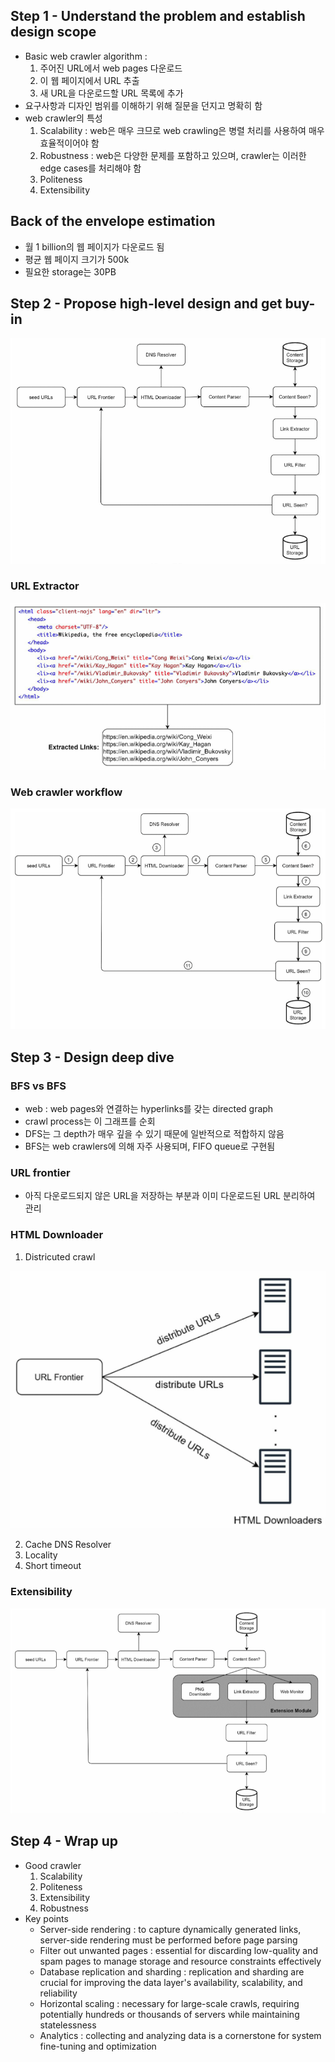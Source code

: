 ## Step 1 - Understand the problem and establish design scope

- Basic web crawler algorithm :
    1. 주어진 URL에서 web pages 다운로드
    2. 이 웹 페이지에서 URL 추출
    3. 새 URL을 다운로드할 URL 목록에 추가
- 요구사항과 디자인 범위를 이해하기 위해 질문을 던지고 명확히 함
- web crawler의 특성
    1. Scalability : web은 매우 크므로 web crawling은 병렬 처리를 사용하여 매우 효율적이어야 함
    2. Robustness : web은 다양한 문제를 포함하고 있으며, crawler는 이러한 edge cases를 처리해야 함
    3. Politeness
    4. Extensibility

## Back of the envelope estimation

- 월 1 billion의 웹 페이지가 다운로드 됨
- 평균 웹 페이지 크기가 500k
- 필요한 storage는 30PB

## Step 2 - Propose high-level design and get buy-in

![image-0.png](image-0.png)

### URL Extractor

![image-1.png](image-1.png)

### Web crawler workflow

![image-2.png](image-2.png)

## Step 3 - Design deep dive

### BFS vs BFS

- web : web pages와 연결하는 hyperlinks를 갖는 directed graph
- crawl process는 이 그래프를 순회
- DFS는 그 depth가 매우 깊을 수 있기 때문에 일반적으로 적합하지 않음
- BFS는 web crawlers에 의해 자주 사용되며, FIFO queue로 구현됨

### URL frontier

- 아직 다운로드되지 않은 URL을 저장하는 부분과 이미 다운로드된 URL 분리하여 관리

### HTML Downloader

1. Districuted crawl

![image-3.png](image-3.png)

2. Cache DNS Resolver
3. Locality
4. Short timeout

### Extensibility

![image-4.png](image-4.png)

## Step 4 - Wrap up

- Good crawler
    1. Scalability
    2. Politeness
    3. Extensibility
    4. Robustness
- Key points
    - Server-side rendering : to capture dynamically generated links, server-side rendering must be performed before page parsing
    - Filter out unwanted pages : essential for discarding low-quality and spam pages to manage storage and resource constraints effectively
    - Database replication and sharding : replication and sharding are crucial for improving the data layer's availability, scalability, and reliability
    - Horizontal scaling : necessary for large-scale crawls, requiring potentially hundreds or thousands of servers while maintaining statelessness
    - Analytics : collecting and analyzing data is a cornerstone for system fine-tuning and optimization
